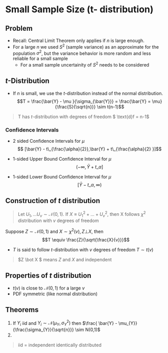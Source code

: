 # Small Sample Size (t- distribution)

## Problem
* Recall: Central Limit Theorem only applies if $n$ is large enough.
* For a large $n$ we used $S^{2}$ (sample variance) as an approximate for the population $\sigma^{2}$, but the variance behavior is more random and less reliable for a small sample
    * For a small sample uncertainity of $S^{2}$ needs to be considered

## $t$-Distribution
* If $n$ is small, we use the $t$-distribution instead of the normal distribution.
$$T =  \frac{\bar{Y} - \mu }{\sigma_{\bar{Y}}} = \frac{\bar{Y} = \mu}{\frac{S}{\sqrt{n}}} \sim t(n-1)$$

> T has $t$-distribution with degrees of freedom $ \text{d}f = n-1$

### Confidence Intervals

* 2 sided Confidence Intervals for $\mu$
$$ [\bar{Y} - t\_{\frac{\alpha}{2}},\bar{Y} + t\_{\frac{\alpha}{2} }]$$

* 1-sided Upper Bound Confidence Interval for $\mu$
$$ (- \infty,\bar{Y} + t\_{\alpha}]$$
* 1-sided Lower Bound Confidence Interval for $\mu$
$$ [\bar{Y} - t\_{\alpha}, \infty)$$

## Construction of $t$ distribution

> Let $U_{1}, ... U_{v} \sim \mathcal{N}(0,1)$. If $X \equiv U_{1}^{2} + ... + U_{v}^{2}$, then X follows $\chi^{2}$ distribution with $v$ degrees of freedom

Suppose $Z \sim \mathcal{N}(0,1)$ and $X \sim \chi^{2}(v), Z \bot X$, then 
$$T \equiv \frac{Z}{\sqrt{\frac{X}{v}}}$$
* $T$ is said to follow $t$-distribution with $v$ degrees of freedom
$T \sim t(v)$
> $Z \bot X $ means $Z$ and $X$ and independent

## Properties of $t$ distribution
* $t(v)$ is close to $\mathcal{N}(0,1)$ for a large $v$
* PDF symmetric (like normal distribution)


## Theorems
1. If $Y_{i}$ iid and $Y_{i} \sim \mathcal{N}(\mu_{Y}, \sigma^{2}_{Y})$ then $\frac{ \bar{Y} - \mu_{Y}}{\frac{\sigma_{Y}}{\sqrt{n}}} \sim N(0,1)$
2. 

> iid = independent identically distributed
